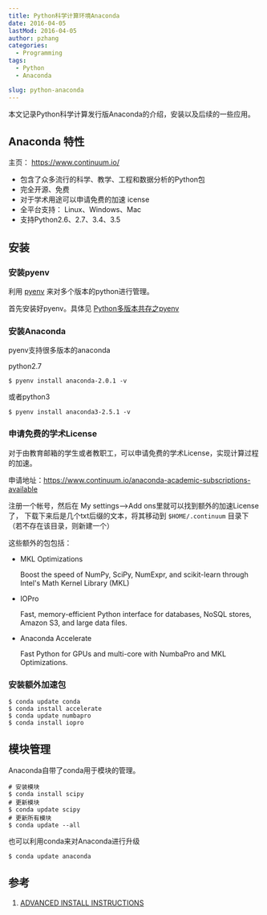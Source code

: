 ```yaml
---
title: Python科学计算环境Anaconda
date: 2016-04-05
lastMod: 2016-04-05
author: pzhang
categories:
  - Programming
tags:
  - Python
  - Anaconda

slug: python-anaconda
---
```



本文记录Python科学计算发行版Anaconda的介绍，安装以及后续的一些应用。

## Anaconda 特性

主页： https://www.continuum.io/

- 包含了众多流行的科学、教学、工程和数据分析的Python包
- 完全开源、免费
- 对于学术用途可以申请免费的加速 icense
- 全平台支持： Linux、Windows、Mac
- 支持Python2.6、2.7、3.4、3.5

<!--more-->

## 安装

### 安装pyenv

利用 [pyenv](https://github.com/yyuu/pyenv) 来对多个版本的python进行管理。

首先安装好pyenv。具体见 [Python多版本共存之pyenv](/python-pyenv.html)

### 安装Anaconda

pyenv支持很多版本的anaconda

python2.7

    $ pyenv install anaconda-2.0.1 -v

或者python3

    $ pyenv install anaconda3-2.5.1 -v

### 申请免费的学术License

对于由教育邮箱的学生或者教职工，可以申请免费的学术License，实现计算过程的加速。

申请地址：https://www.continuum.io/anaconda-academic-subscriptions-available

注册一个帐号，然后在 My settings-->Add ons里就可以找到额外的加速License了，
下载下来后是几个txt后缀的文本，将其移动到 `$HOME/.continuum` 目录下
（若不存在该目录，则新建一个）

这些额外的包包括：

- MKL Optimizations

    Boost the speed of NumPy, SciPy, NumExpr, and scikit-learn through Intel's Math Kernel Library (MKL)
- IOPro

    Fast, memory-efficient Python interface for databases, NoSQL stores, Amazon S3, and large data files.
- Anaconda Accelerate

    Fast Python for GPUs and multi-core with NumbaPro and MKL Optimizations.

### 安装额外加速包

    $ conda update conda
    $ conda install accelerate
    $ conda update numbapro
    $ conda install iopro


## 模块管理

Anaconda自带了conda用于模块的管理。

    # 安装模块
    $ conda install scipy
    # 更新模块
    $ conda update scipy
    # 更新所有模块
    $ conda update --all


也可以利用conda来对Anaconda进行升级

    $ conda update anaconda



## 参考

1. [ADVANCED INSTALL INSTRUCTIONS](https://docs.continuum.io/advanced-installation)
